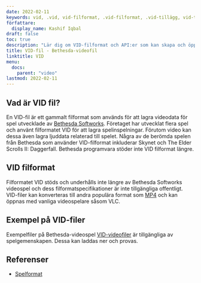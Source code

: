 ```yaml
---
date: 2022-02-11
keywords: vid, .vid, vid-filformat, .vid-filformat, .vid-tillägg, vid-tillägg, vid-videoformat, vid dvd-filer
författare:
  display_name: Kashif Iqbal
draft: false
toc: true
description: "Lär dig om VID-filformat och API:er som kan skapa och öppna VID-filer." 
title: VID-fil - Bethesda-videofil
linktitle: VID
menu:
  docs:
    parent: "video"
lastmod: 2022-02-11
---
```


## Vad är VID fil? ##

En VID-fil är ett gammalt filformat som används för att lagra videodata för spel utvecklade av [Bethesda Softworks](https://bethesda.net/en/dashboard). Företaget har utvecklat flera spel och använt filformatet VID för att lagra spelinspelningar. Förutom video kan dessa även lagra ljuddata relaterad till spelet. Några av de berömda spelen från Bethesda som använder VID-filformat inkluderar Skynet och The Elder Scrolls II: Daggerfall. Bethesda programvara stöder inte VID filformat längre.

## VID filformat

Filformatet VID stöds och underhålls inte längre av Bethesda Softworks videospel och dess filformatspecifikationer är inte tillgängliga offentligt. VID-filer kan konverteras till andra populära format som [MP4](/sv/video/mp4/) och kan öppnas med vanliga videospelare såsom VLC.

## Exempel på VID-filer

Exempelfiler på Bethesda-videospel [VID-videofiler](http://samples.mplayerhq.hu/game-formats/bethsoft-vid/) är tillgängliga av spelgemenskapen. Dessa kan laddas ner och provas.

## Referenser ##

- [Spelformat](http://samples.mplayerhq.hu/game-formats/bethsoft-vid/)


